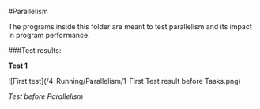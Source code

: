 #Parallelism

The programs inside this folder are meant to test parallelism and its impact in program performance.

###Test results:

**Test 1**

![First test](/4-Running/Parallelism/1-First Test result before Tasks.png)

*Test before Parallelism*


